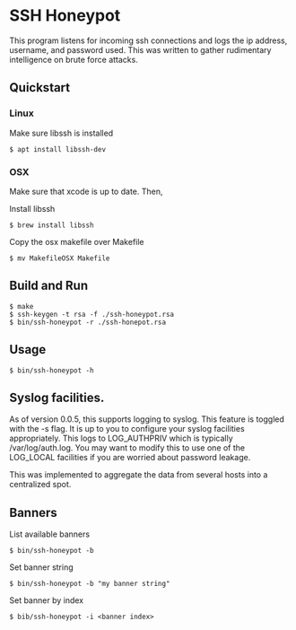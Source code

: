 # SSH Honeypot

This program listens for incoming ssh connections and logs the ip
address, username, and password used. This was written to gather
rudimentary intelligence on brute force attacks.

## Quickstart

### Linux
Make sure libssh is installed

    $ apt install libssh-dev

### OSX
Make sure that xcode is up to date. Then,


Install libssh

    $ brew install libssh

Copy the osx makefile over Makefile

    $ mv MakefileOSX Makefile

## Build and Run

    $ make
    $ ssh-keygen -t rsa -f ./ssh-honeypot.rsa
    $ bin/ssh-honeypot -r ./ssh-honepot.rsa


## Usage

    $ bin/ssh-honeypot -h

## Syslog facilities.

As of version 0.0.5, this supports logging to syslog. This feature
is toggled with the -s flag. It is up to you to configure your
syslog facilities appropriately. This logs to LOG_AUTHPRIV which is
typically /var/log/auth.log. You may want to modify this to use
one of the LOG_LOCAL facilities if you are worried about password
leakage.

This was implemented to aggregate the data from several hosts into
a centralized spot.

## Banners
List available banners

    $ bin/ssh-honeypot -b

Set banner string

    $ bin/ssh-honeypot -b "my banner string"

Set banner by index

    $ bib/ssh-honeypot -i <banner index>
